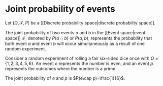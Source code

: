 # Joint probability of events

Let $(\Omega, \mathcal{F}, P)$ be a [[Discrete probability space|discrete probability space]].

The joint probability of two events $a$ and $b$ in the [[Event space|event space]] $\mathcal{F}$, denoted by $P(a \cap b)$ or $P(a, b)$, represents the probability that both event $a$ and event $b$ will occur simultaneously as a result of one random experiment.

Consider a random experiment of rolling a fair six-sided dice once with $\Omega=\{1,2,3,4,5,6\}$.
An event $e$ represents the number is even, and an event $p$ represents the outcomes where the number is a prime.

The joint probability of $e$ and $p$ is $P(e\cap p)=\frac{1}{6}$.

